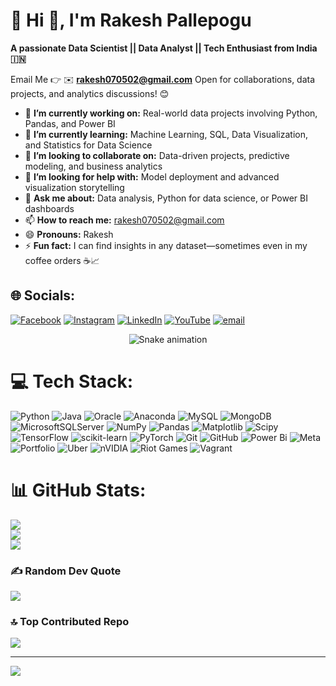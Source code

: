 # 💫 Hi 👋, I'm Rakesh Pallepogu
**A passionate Data Scientist || Data Analyst || Tech Enthusiast from India 🇮🇳**

Email Me 👉 ✉️ **rakesh070502@gmail.com** Open for collaborations, data projects, and analytics discussions! 😊

- 🔭 **I’m currently working on:** Real-world data projects involving Python, Pandas, and Power BI
- 🌱 **I’m currently learning:** Machine Learning, SQL, Data Visualization, and Statistics for Data Science
- 👯 **I’m looking to collaborate on:** Data-driven projects, predictive modeling, and business analytics
- 🤔 **I’m looking for help with:** Model deployment and advanced visualization storytelling
- 💬 **Ask me about:** Data analysis, Python for data science, or Power BI dashboards
- 📫 **How to reach me:** rakesh070502@gmail.com
- 😄 **Pronouns:** Rakesh
- ⚡ **Fun fact:** I can find insights in any dataset—sometimes even in my coffee orders ☕📈

## 🌐 Socials:
[![Facebook](https://img.shields.io/badge/Facebook-%231877F2.svg?logo=Facebook&logoColor=white)](https://facebook.com/P.Rakesh) [![Instagram](https://img.shields.io/badge/Instagram-%23E4405F.svg?logo=Instagram&logoColor=white)](https://instagram.com/https://www.instagram.com/rakesh__03__07/) [![LinkedIn](https://img.shields.io/badge/LinkedIn-%230077B5.svg?logo=linkedin&logoColor=white)](https://linkedin.com/in/https://www.linkedin.com/in/rakesh-pallepogu-225b7b2a1/) [![YouTube](https://img.shields.io/badge/YouTube-%23FF0000.svg?logo=YouTube&logoColor=white)](https://youtube.com/@https://www.youtube.com/@Rakesh-d6z8l) [![email](https://img.shields.io/badge/Email-D14836?logo=gmail&logoColor=white)](mailto:rakesh070502@gmail.com) 

<!-- Snake Game Repo View -->

<div align="center">
  <img src="https://profile-readme-generator.com/assets/snake.svg" alt="Snake animation" />
</div>

# 💻 Tech Stack:
![Python](https://img.shields.io/badge/python-3670A0?style=for-the-badge&logo=python&logoColor=ffdd54) ![Java](https://img.shields.io/badge/java-%23ED8B00.svg?style=for-the-badge&logo=openjdk&logoColor=white) ![Oracle](https://img.shields.io/badge/Oracle-F80000?style=for-the-badge&logo=oracle&logoColor=white) ![Anaconda](https://img.shields.io/badge/Anaconda-%2344A833.svg?style=for-the-badge&logo=anaconda&logoColor=white) ![MySQL](https://img.shields.io/badge/mysql-4479A1.svg?style=for-the-badge&logo=mysql&logoColor=white) ![MongoDB](https://img.shields.io/badge/MongoDB-%234ea94b.svg?style=for-the-badge&logo=mongodb&logoColor=white) ![MicrosoftSQLServer](https://img.shields.io/badge/Microsoft%20SQL%20Server-CC2927?style=for-the-badge&logo=microsoft%20sql%20server&logoColor=white) ![NumPy](https://img.shields.io/badge/numpy-%23013243.svg?style=for-the-badge&logo=numpy&logoColor=white) ![Pandas](https://img.shields.io/badge/pandas-%23150458.svg?style=for-the-badge&logo=pandas&logoColor=white) ![Matplotlib](https://img.shields.io/badge/Matplotlib-%23ffffff.svg?style=for-the-badge&logo=Matplotlib&logoColor=black) ![Scipy](https://img.shields.io/badge/SciPy-%230C55A5.svg?style=for-the-badge&logo=scipy&logoColor=%white) ![TensorFlow](https://img.shields.io/badge/TensorFlow-%23FF6F00.svg?style=for-the-badge&logo=TensorFlow&logoColor=white) ![scikit-learn](https://img.shields.io/badge/scikit--learn-%23F7931E.svg?style=for-the-badge&logo=scikit-learn&logoColor=white) ![PyTorch](https://img.shields.io/badge/PyTorch-%23EE4C2C.svg?style=for-the-badge&logo=PyTorch&logoColor=white) ![Git](https://img.shields.io/badge/git-%23F05033.svg?style=for-the-badge&logo=git&logoColor=white) ![GitHub](https://img.shields.io/badge/github-%23121011.svg?style=for-the-badge&logo=github&logoColor=white) ![Power Bi](https://img.shields.io/badge/power_bi-F2C811?style=for-the-badge&logo=powerbi&logoColor=black) ![Meta](https://img.shields.io/badge/Meta-%230467DF.svg?style=for-the-badge&logo=Meta&logoColor=white) ![Portfolio](https://img.shields.io/badge/Portfolio-%23000000.svg?style=for-the-badge&logo=firefox&logoColor=#FF7139) ![Uber](https://img.shields.io/badge/Uber-%23000000.svg?style=for-the-badge&logo=Uber&logoColor=white) ![nVIDIA](https://img.shields.io/badge/nVIDIA-%2376B900.svg?style=for-the-badge&logo=nVIDIA&logoColor=white) ![Riot Games](https://img.shields.io/badge/riotgames-D32936.svg?style=for-the-badge&logo=riotgames&logoColor=white) ![Vagrant](https://img.shields.io/badge/vagrant-%231563FF.svg?style=for-the-badge&logo=vagrant&logoColor=white)
# 📊 GitHub Stats:
![](https://github-readme-stats.vercel.app/api?username=rakesh007-DS&theme=dark&hide_border=false&include_all_commits=false&count_private=false)<br/>
![](https://nirzak-streak-stats.vercel.app/?user=rakesh007-DS&theme=dark&hide_border=false)<br/>
![](https://github-readme-stats.vercel.app/api/top-langs/?username=rakesh007-DS&theme=dark&hide_border=false&include_all_commits=false&count_private=false&layout=compact)

### ✍️ Random Dev Quote
![](https://quotes-github-readme.vercel.app/api?type=horizontal&theme=radical)

### 🔝 Top Contributed Repo
![](https://github-contributor-stats.vercel.app/api?username=rakesh007-DS&limit=5&theme=dark&combine_all_yearly_contributions=true)

---
[![](https://visitcount.itsvg.in/api?id=rakesh007-DS&icon=0&color=0)](https://visitcount.itsvg.in)

<!-- Proudly created with GPRM ( https://gprm.itsvg.in ) -->
